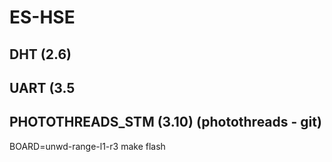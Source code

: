 # ES-HSE

## DHT (2.6)
## UART (3.5
## PHOTOTHREADS_STM (3.10) (photothreads - git)

BOARD=unwd-range-l1-r3 make flash

